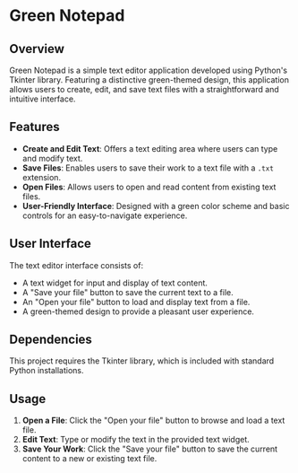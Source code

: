 # Green Notepad

## Overview

Green Notepad is a simple text editor application developed using Python's Tkinter library. Featuring a distinctive green-themed design, this application allows users to create, edit, and save text files with a straightforward and intuitive interface.

## Features

- **Create and Edit Text**: Offers a text editing area where users can type and modify text.
- **Save Files**: Enables users to save their work to a text file with a `.txt` extension.
- **Open Files**: Allows users to open and read content from existing text files.
- **User-Friendly Interface**: Designed with a green color scheme and basic controls for an easy-to-navigate experience.

## User Interface

The text editor interface consists of:
- A text widget for input and display of text content.
- A "Save your file" button to save the current text to a file.
- An "Open your file" button to load and display text from a file.
- A green-themed design to provide a pleasant user experience.

## Dependencies

This project requires the Tkinter library, which is included with standard Python installations.

## Usage

1. **Open a File**: Click the "Open your file" button to browse and load a text file.
2. **Edit Text**: Type or modify the text in the provided text widget.
3. **Save Your Work**: Click the "Save your file" button to save the current content to a new or existing text file.


